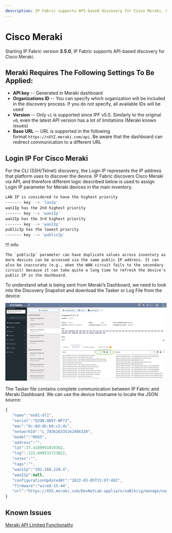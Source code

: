 ```yaml
---
description: IP Fabric supports API-based discovery for Cisco Meraki. On this section we go through the required settings that need to be applied.
---
```


# Cisco Meraki

Starting IP Fabric version **3.5.0**, IP Fabric supports API-based discovery for Cisco Meraki.

## Meraki Requires The Following Settings To Be Applied:

- **API key** -- Generated in Meraki dashboard
- **Organizations ID** -- You can specify which organization will be included in the discovery process. If you do not specify, all available IDs will be used
- **Version** -- Only `v1` is supported since IPF v5.0. Similarly to the original `v0`, even the latest API version has a lot of limitations (Meraki known issues)
- **Base URL** -- URL is supported in the following format `https://nXYZ.meraki.com/api`. Be aware that the dashboard can redirect communication to a different URL

## Login IP For Cisco Meraki

For the CLI (SSH/Telnet) discovery, the Login IP represents the IP address that platform uses to discover the device. IP Fabric discovers Cisco Meraki via API, and therefore different logic described below is used to assign Login IP parameter for Meraki devices in the main inventory.

```bash
LAN IP is considered to have the highest priority
------- key --> 'lanIp'
wan1Ip has the 2nd highest priority
------- key --> 'wan1Ip'
wan2Ip has the 3rd highest priority
------- key --> 'wan2Ip'
publicIp has the lowest priority
------- key --> 'publicIp'
```

!!! info

    The `publicIp` parameter can have duplicate values across inventory as more devices can be accessed via the same public IP address. It can also be inaccurate (e.g., when the WAN circuit fails to the secondary circuit) because it can take quite a long time to refresh the device's public IP in the dashboard.

To understand what is being sent from Meraki’s Dashboard, we need to look into the Discovery Snapshot and download the Tasker or Log File from the device:

![discovery snapshot](discovery_snapshot.png)

The Tasker file contains complete communication between IP Fabric and Meraki Dashboard. We can use the device hostname to locate the JSON source:

```js
{
   "name":"mx01-dl1",
   "serial":"Q2QN-Q6EY-NP7J",
   "mac":"0c:8d:db:b0:c2:dc",
   "networkId":"L_783626335162466320",
   "model":"MX65",
   "address":"",
   "lat":37.4180951010362,
   "lng":-122.098531723022,
   "notes":"",
   "tags":"",
   "wan1Ip":"192.168.128.4",
   "wan2Ip":null,
   "configurationUpdatedAt":"2022-03-05T15:07:48Z",
   "firmware":"wired-15-44",
   "url":"https://XXX.meraki.com/DevNetLab-applia/n/xaNlkcig/manage/nodes/new_list/456789654858"
}
```

## Known Issues

[Meraki API Limited Functionality](../../../releases/known_issues/meraki.md)
